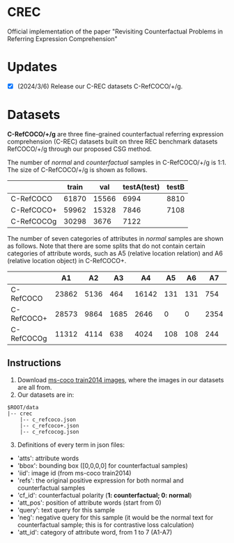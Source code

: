 # CREC
Official implementation of the paper "Revisiting Counterfactual Problems in Referring Expression Comprehension"



# Updates

- [x] (2024/3/6) Release our C-REC datasets C-RefCOCO/+/g.



# Datasets

**C-RefCOCO/+/g** are three fine-grained counterfactual referring expression comprehension (C-REC) datasets built on three REC benchmark datasets RefCOCO/+/g through our proposed CSG method.

The number of *normal* and *counterfactual* samples in C-RefCOCO/+/g is 1:1. The size of C-RefCOCO/+/g is shown as follows. 

|            | train | val   | testA(test) | testB |
| ---------- | ----- | ----- | ----------- | ----- |
| C-RefCOCO  | 61870 | 15566 | 6994        | 8810  |
| C-RefCOCO+ | 59962 | 15328 | 7846        | 7108  |
| C-RefCOCOg | 30298 | 3676  | 7122        |       |

The number of seven categories of attributes in *normal* samples are shown as follows. Note that there are some splits that do not contain certain categories of attribute words, such as A5 (relative location relation) and A6 (relative location object) in C-RefCOCO+.

|            | A1    | A2   | A3   | A4    | A5   | A6   | A7   |
| ---------- | ----- | ---- | ---- | ----- | ---- | ---- | ---- |
| C-RefCOCO  | 23862 | 5136 | 464  | 16142 | 131  | 131  | 754  |
| C-RefCOCO+ | 28573 | 9864 | 1685 | 2646  | 0    | 0    | 2354 |
| C-RefCOCOg | 11312 | 4114 | 638  | 4024  | 108  | 108  | 244  |



## Instructions

1. Download [ms-coco train2014 images](https://pjreddie.com/projects/coco-mirror), where the images in our datasets are all from.
2. Our datasets are in:

```
$ROOT/data
|-- crec
    |-- c_refcoco.json
    |-- c_refcoco+.json
    |-- c_refcocog.json
```

3. Definitions of every term in json files: 

- 'atts': attribute words
- 'bbox': bounding box ([0,0,0,0] for counterfactual samples)
- 'iid': image id (from ms-coco train2014)
- 'refs': the original positive expression for both normal and counterfactual samples
- 'cf_id': counterfactual polarity (**1: counterfactual; 0: normal**)
- 'att_pos': position of attribute words (start from 0)
- 'query': text query for this sample
- 'neg': negative query for this sample (it would be the normal text for counterfactual sample; this is for contrastive loss calculation)
- 'att_id': category of attribute word, from 1 to 7 (A1-A7)


